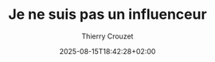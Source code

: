 ---
layout: post
title: "Je ne suis pas un influenceur"
link: https://tcrouzet.com/2025/08/08/non-influenceur/
author: "Thierry Crouzet"
published_date: "08/08/2025"
description: "Tout gamin, instinctivement, je me suis méfié des modes. Quand tout le monde s’est mis à écouter du disco, j’ai trouvé ça louche. J’ai cherché ce que je pourrais écouter que les autres n’écoutaient pas. Mon premier disque acheté a été Man Machine de Kraftwerk. Mon destin était tout tracé. Je m’intéresserais au marginal, au border line, au non-commercial, à l’underground, et c’est tout naturellement que je suis devenu codeur et scénariste de jeu de rôle."
language: "fr"
categories: "Liens"
tags: "réseau-social"
og-tags: "réseau-social"
date: "2025-08-15T18:42:28+02:00"
permalink: /:categories/:year/:month/:day/:title/
---